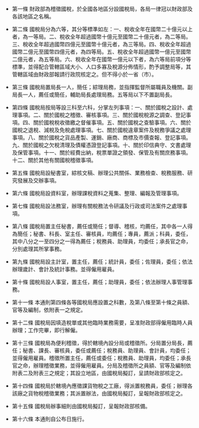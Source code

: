 * 第一條 財政部為稽徵國稅，於全國各地區分設國稅局，各局一律冠以財政部及各該地區之名稱。

* 第二條 國稅局分為六等，其分等標準如左：一、稅收全年在國幣二十億元以上者，為一等局。二、稅收全年超過國幣十億元至國幣二十億元者，為二等局。三、稅收全年超過國幣四億元至國幣十億元者，為三等局。四、稅收全年超過國幣二億元至國幣四億元者，為四等局。五、稅收全年超過國幣一億元至國幣二億元者，為五等局。六、稅收全年在國幣一億元以下者，為六等局前項分等標準，並得配合管轄區域大小、人口多寡及稅源分佈情形，酌予調整局等，其管轄區域由財政部報請行政院核定之。但不得小於一省（市）。

* 第三條 國稅局置局長一人，簡任；綜理局務，並指揮監督所屬職員及機關。副局長一人，薦任或簡任，輔助局長處理局務。五等局以下不置副局長。

* 第四條 國稅局按局等設三科至六科，分掌左列事項：一、關於國稅之設計、處理事項。二、關於國稅之稽徵、審核事項。三、關於國稅稅源之調查、登記事項。四、關於國稅稅收徵繳之督催事項。五、關於國稅之查驗事項。六、關於國稅之退稅、減稅及免稅處理事項。七、關於國稅違章案件及稅務爭議之處理事項。八、關於國稅之貨品產製、運銷、廠商、商標及市價查報、登記事項。九、關於國稅之欠稅清理及債權憑證登記事項。十、關於印信典守、文書處理及保管事項。十一、關於經費出納，稅票單證之領發、保管及有關庶務事項。十二、關於其他有關國稅稽徵事項。

* 第五條 國稅局設秘書室，綜核文稿、辦理公共關係、業務檢查、稅務服務、研究發展及交辦事項。

* 第六條 國稅局設資料室，辦理課稅資料之蒐集、整理、編報及管理事項。

* 第七條 國稅局設法務室，辦理有關稅務法令研議及行政或司法案件之處理事項。

* 第八條 國稅局置主任秘書，薦任或簡任；督導、稽核，均薦任，其中各一人得為簡任；秘書、科長、室主任、審核員，均薦任；專員，薦派；科員，委任，其中八分之一至四分之一得為薦任；稅務員、助理員，均委任；承長官之命，分別處理其所掌事務。

* 第九條 國稅局設主計室，置主任，薦任；統計員，委任；佐理員，委任；依法辦理歲計、會計及統計事務。並得僱用雇員。

* 第十條 國稅局設人事室，置主任，薦任；助理員，委任；依法辦理人事管理事務。

* 第十一條 本通則第四條各等國稅局應設置之科數，及第八條至第十條之員額、官等及編制，依附表一之規定。

* 第十二條 國稅局因填造稅單或其他臨時業務需要，呈准財政部得僱用臨時人員辦理；工作完畢，即行解僱。

* 第十三條 國稅局為便利稽徵，得於轄境內設分局或稽徵所。分局置分局長，薦任；秘書、課長、審核員，委任或薦任；稅務員、助理員、會計員，均委任；並得僱用雇員。稽徵所置主任，薦任或委任；稅務員、助理員，均委任；承長官之命，辦理稽徵業務，並得僱用雇員。分局及稽徵所之員額、官等及編制依附表二及附表三之規定；其設立地區，由國稅局擬訂，呈請財政部核定之。

* 第十四條 國稅局於轄境內應徵課貨物稅之工廠，得派置稅務員，委任；辦理各該廠之貨物稅稽徵業務；其派置辦法，由國稅局擬訂，呈報財政部核定之。

* 第十五條 國稅局辦事細則由國稅局擬訂，呈報財政部核備。

* 第十六條 本通則自公布日施行。

